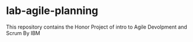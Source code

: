 # lab-agile-planning
This repository contains the Honor Project of intro to Agile Devolpment and Scrum By IBM
